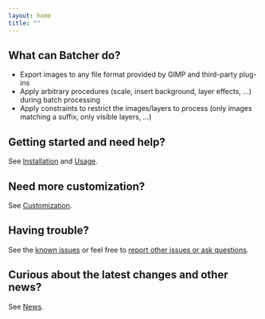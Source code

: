 ```yaml
---
layout: home
title: ""
---
```


## What can Batcher do?

* Export images to any file format provided by GIMP and third-party plug-ins
* Apply arbitrary procedures (scale, insert background, layer effects, ...) during batch processing
* Apply constraints to restrict the images/layers to process (only images matching a suffix, only visible layers, ...)

## Getting started and need help?

See [Installation](sections/Installation.html) and [Usage](sections/Usage.html).


## Need more customization?

See [Customization](sections/Customization.html).


## Having trouble?

See the [known issues](sections/Usage.html#known-issues) or feel free to [report other issues or ask questions](https://github.com/kamilburda/batcher/issues).


## Curious about the latest changes and other news?

See [News](news/index.html).
